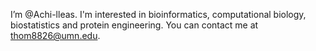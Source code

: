 I’m @Achi-lleas.
I'm interested in bioinformatics, computational biology, biostatistics and protein engineering.
You can contact me at thom8826@umn.edu.


<!---
Achi-lleas/Achi-lleas is a ✨ special ✨ repository because its `README.md` (this file) appears on your GitHub profile.
You can click the Preview link to take a look at your changes.
--->
